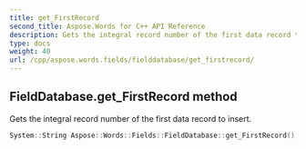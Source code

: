 ```yaml
---
title: get_FirstRecord
second_title: Aspose.Words for C++ API Reference
description: Gets the integral record number of the first data record to insert.
type: docs
weight: 40
url: /cpp/aspose.words.fields/fielddatabase/get_firstrecord/
---
```

## FieldDatabase.get_FirstRecord method


Gets the integral record number of the first data record to insert.

```cpp
System::String Aspose::Words::Fields::FieldDatabase::get_FirstRecord()
```

